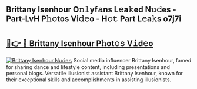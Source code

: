 ## Brittany Isenhour O𝚗𝚕yf𝚊ns L𝚎a𝚔ed N𝚞𝚍es - Part-LvH P𝚑𝚘tos Vi𝚍𝚎o - H𝚘𝚝 Part L𝚎a𝚔s o7j7i

# <h2><a href="http://kfcb02.oniu.top/?m=Brittany+Isenhour">🔗👉 🔴 Brittany Isenhour P𝚑ot𝚘𝚜 V𝚒d𝚎o</a></h2>

[![Brittany Isenhour Nu𝚍e𝚜](https://i.imgur.com/0qMVB7G.gif)](http://kfcb02.oniu.top/?m=Brittany+Isenhour)
Social media influencer Brittany Isenhour, famed for sharing dance and lifestyle content, including presentations and personal blogs. Versatile illusionist assistant Brittany Isenhour, known for their exceptional skills and accomplishments in assisting illusionists.  
